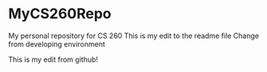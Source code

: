 # MyCS260Repo
My personal repository for CS 260
This is my edit to the readme file
Change from developing environment

This is my edit from github!
